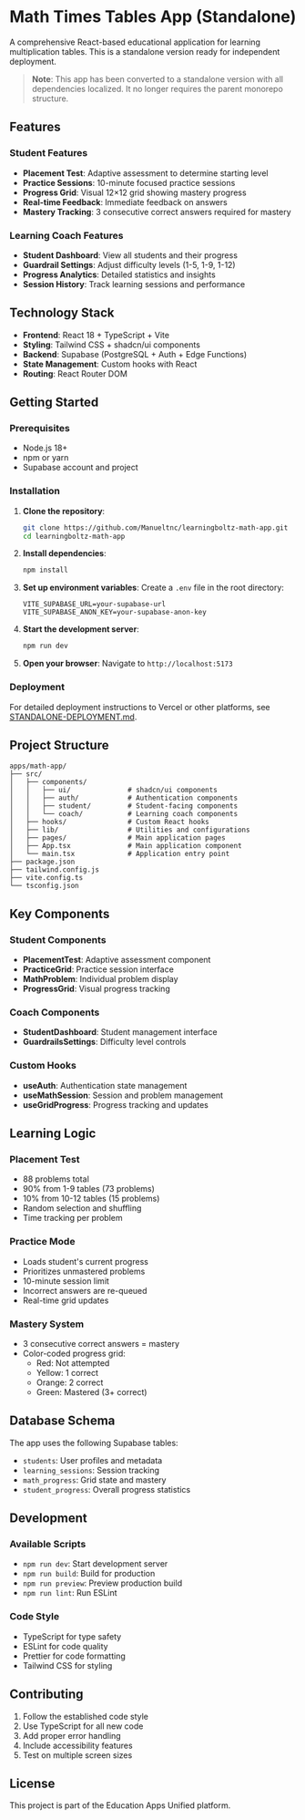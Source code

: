 # Math Times Tables App (Standalone)

A comprehensive React-based educational application for learning multiplication tables. This is a standalone version ready for independent deployment.

> **Note**: This app has been converted to a standalone version with all dependencies localized. It no longer requires the parent monorepo structure.

## Features

### Student Features
- **Placement Test**: Adaptive assessment to determine starting level
- **Practice Sessions**: 10-minute focused practice sessions
- **Progress Grid**: Visual 12×12 grid showing mastery progress
- **Real-time Feedback**: Immediate feedback on answers
- **Mastery Tracking**: 3 consecutive correct answers required for mastery

### Learning Coach Features
- **Student Dashboard**: View all students and their progress
- **Guardrail Settings**: Adjust difficulty levels (1-5, 1-9, 1-12)
- **Progress Analytics**: Detailed statistics and insights
- **Session History**: Track learning sessions and performance

## Technology Stack

- **Frontend**: React 18 + TypeScript + Vite
- **Styling**: Tailwind CSS + shadcn/ui components
- **Backend**: Supabase (PostgreSQL + Auth + Edge Functions)
- **State Management**: Custom hooks with React
- **Routing**: React Router DOM

## Getting Started

### Prerequisites
- Node.js 18+ 
- npm or yarn
- Supabase account and project

### Installation

1. **Clone the repository**:
   ```bash
   git clone https://github.com/Manueltnc/learningboltz-math-app.git
   cd learningboltz-math-app
   ```

2. **Install dependencies**:
   ```bash
   npm install
   ```

3. **Set up environment variables**:
   Create a `.env` file in the root directory:
   ```env
   VITE_SUPABASE_URL=your-supabase-url
   VITE_SUPABASE_ANON_KEY=your-supabase-anon-key
   ```

4. **Start the development server**:
   ```bash
   npm run dev
   ```

5. **Open your browser**:
   Navigate to `http://localhost:5173`

### Deployment

For detailed deployment instructions to Vercel or other platforms, see [STANDALONE-DEPLOYMENT.md](./STANDALONE-DEPLOYMENT.md).

## Project Structure

```
apps/math-app/
├── src/
│   ├── components/
│   │   ├── ui/              # shadcn/ui components
│   │   ├── auth/            # Authentication components
│   │   ├── student/         # Student-facing components
│   │   └── coach/           # Learning coach components
│   ├── hooks/               # Custom React hooks
│   ├── lib/                 # Utilities and configurations
│   ├── pages/               # Main application pages
│   ├── App.tsx              # Main application component
│   └── main.tsx             # Application entry point
├── package.json
├── tailwind.config.js
├── vite.config.ts
└── tsconfig.json
```

## Key Components

### Student Components
- **PlacementTest**: Adaptive assessment component
- **PracticeGrid**: Practice session interface
- **MathProblem**: Individual problem display
- **ProgressGrid**: Visual progress tracking

### Coach Components
- **StudentDashboard**: Student management interface
- **GuardrailsSettings**: Difficulty level controls

### Custom Hooks
- **useAuth**: Authentication state management
- **useMathSession**: Session and problem management
- **useGridProgress**: Progress tracking and updates

## Learning Logic

### Placement Test
- 88 problems total
- 90% from 1-9 tables (73 problems)
- 10% from 10-12 tables (15 problems)
- Random selection and shuffling
- Time tracking per problem

### Practice Mode
- Loads student's current progress
- Prioritizes unmastered problems
- 10-minute session limit
- Incorrect answers are re-queued
- Real-time grid updates

### Mastery System
- 3 consecutive correct answers = mastery
- Color-coded progress grid:
  - Red: Not attempted
  - Yellow: 1 correct
  - Orange: 2 correct
  - Green: Mastered (3+ correct)

## Database Schema

The app uses the following Supabase tables:
- `students`: User profiles and metadata
- `learning_sessions`: Session tracking
- `math_progress`: Grid state and mastery
- `student_progress`: Overall progress statistics

## Development

### Available Scripts
- `npm run dev`: Start development server
- `npm run build`: Build for production
- `npm run preview`: Preview production build
- `npm run lint`: Run ESLint

### Code Style
- TypeScript for type safety
- ESLint for code quality
- Prettier for code formatting
- Tailwind CSS for styling

## Contributing

1. Follow the established code style
2. Use TypeScript for all new code
3. Add proper error handling
4. Include accessibility features
5. Test on multiple screen sizes

## License

This project is part of the Education Apps Unified platform.

